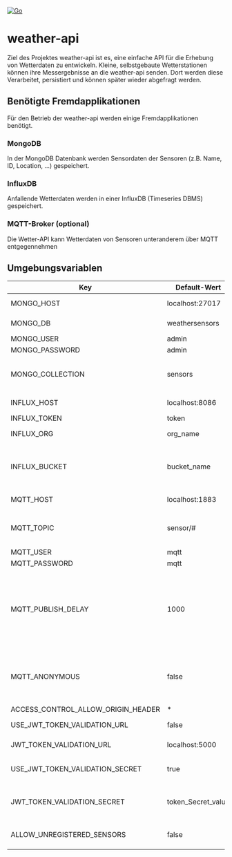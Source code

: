 
[![Go](https://github.com/swablab/weather-api/actions/workflows/go.yml/badge.svg)](https://github.com/swablab/weather-api/actions/workflows/go.yml)
# weather-api

Ziel des Projektes weather-api ist es, eine einfache API für die Erhebung von Wetterdaten zu entwickeln. Kleine, selbstgebaute Wetterstationen können ihre Messergebnisse an die weather-api senden. Dort werden diese Verarbeitet, persistiert und können später wieder abgefragt werden. 


## Benötigte Fremdapplikationen
Für den Betrieb der weather-api werden einige Fremdapplikationen benötigt.

### MongoDB
In der MongoDB Datenbank werden Sensordaten der Sensoren (z.B. Name, ID, Location, ...) gespeichert.

### InfluxDB
Anfallende Wetterdaten werden in einer InfluxDB (Timeseries DBMS) gespeichert. 

### MQTT-Broker (optional)
Die Wetter-API kann Wetterdaten von Sensoren unteranderem über MQTT entgegennehmen


## Umgebungsvariablen
Key | Default-Wert  | Auswirkung
-------- | ---------- | ----------
MONGO_HOST | localhost:27017 | Hostadresse mongodb
MONGO_DB   | weathersensors  | DB-Namen mongodb
MONGO_USER | admin | Username mongodb
MONGO_PASSWORD | admin | Passwort mongodb
MONGO_COLLECTION | sensors | mongodb-Collection, in der Wettersensoren gespeichert werden
INFLUX_HOST | localhost:8086 | Hostadresse influxdb
INFLUX_TOKEN | token | Token für influxDB
INFLUX_ORG | org_name | Organisationsnamen Influx
INFLUX_BUCKET | bucket_name | Bucket-Namen, in dem die Wetterdaten abgespeichert werden
MQTT_HOST | localhost:1883 | Hostadresse MQTT-Broker
MQTT_TOPIC | sensor/# | MQTT-Topic, in welchem nach Wetterdaten geschaut wird
MQTT_USER | mqtt | Username für MQTT
MQTT_PASSWORD | mqtt | Passwort für MQTT
MQTT_PUBLISH_DELAY | 1000 | Innerhalb dieser Zeitspanne wird ein Wetterdatensatz noch durch weiter eintreffende Werte ergänzt. Danach wird der Datensatz veröffentlicht (in Millisekunden)
MQTT_ANONYMOUS | false | Anonyme Anmeldung am MQTT-Broker verwenden (ohne Username und Passwort)
ACCESS_CONTROL_ALLOW_ORIGIN_HEADER | * | CORS-Header
USE_JWT_TOKEN_VALIDATION_URL | false | Tokenvalidierung an einer URL
JWT_TOKEN_VALIDATION_URL | localhost:5000 | URL für die JWT-Token Validierung
USE_JWT_TOKEN_VALIDATION_SECRET | true | Tokenvalidierung mit der Angabe eines Secrets
JWT_TOKEN_VALIDATION_SECRET | token_Secret_value | Secret um die Signatur des JWT-Tokens zu überprüfen
ALLOW_UNREGISTERED_SENSORS | false | Wetterdaten nicht registrierter Sensoren erlauben

